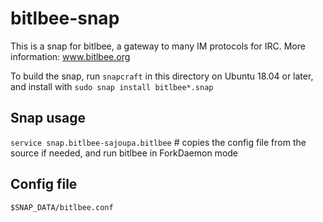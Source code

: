 # bitlbee-snap

This is a snap for bitlbee, a gateway to many IM protocols for IRC.
More information: www.bitlbee.org

To build the snap, run `snapcraft` in this directory on Ubuntu 18.04 or later, and install with `sudo snap install bitlbee*.snap`

## Snap usage
`service snap.bitlbee-sajoupa.bitlbee` # copies the config file from the source if needed, and run bitlbee in ForkDaemon mode

## Config file
`$SNAP_DATA/bitlbee.conf`
